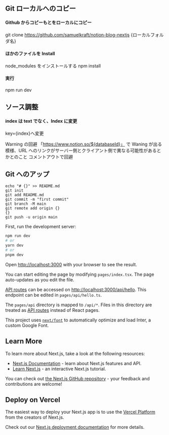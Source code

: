 ## Git ローカルへのコピー

#### Github からコピーもとをローカルにコピー

git clone https://github.com/samuelkraft/notion-blog-nextjs {ローカルフォルダ名}

#### ほかのファイルを Install

node_modules をインストールする
npm install

#### 実行

npm run dev

## ソース調整

#### index は text でなく、Index に変更

key={index}へ変更

Warning の回避
「https://www.notion.so/${databaseId}」 で Waning が出る模様、URL へのリンクがサーバー側とクライアント側で異なる可能性があるとかとのこと
コメントアウトで回避

## Git へのアップ

```
echo "# {}" >> README.md
git init
git add README.md
git commit -m "first commit"
git branch -M main
git remote add origin {}
{}
git push -u origin main
```

First, run the development server:

```bash
npm run dev
# or
yarn dev
# or
pnpm dev
```

Open [http://localhost:3000](http://localhost:3000) with your browser to see the result.

You can start editing the page by modifying `pages/index.tsx`. The page auto-updates as you edit the file.

[API routes](https://nextjs.org/docs/api-routes/introduction) can be accessed on [http://localhost:3000/api/hello](http://localhost:3000/api/hello). This endpoint can be edited in `pages/api/hello.ts`.

The `pages/api` directory is mapped to `/api/*`. Files in this directory are treated as [API routes](https://nextjs.org/docs/api-routes/introduction) instead of React pages.

This project uses [`next/font`](https://nextjs.org/docs/basic-features/font-optimization) to automatically optimize and load Inter, a custom Google Font.

## Learn More

To learn more about Next.js, take a look at the following resources:

- [Next.js Documentation](https://nextjs.org/docs) - learn about Next.js features and API.
- [Learn Next.js](https://nextjs.org/learn) - an interactive Next.js tutorial.

You can check out [the Next.js GitHub repository](https://github.com/vercel/next.js/) - your feedback and contributions are welcome!

## Deploy on Vercel

The easiest way to deploy your Next.js app is to use the [Vercel Platform](https://vercel.com/new?utm_medium=default-template&filter=next.js&utm_source=create-next-app&utm_campaign=create-next-app-readme) from the creators of Next.js.

Check out our [Next.js deployment documentation](https://nextjs.org/docs/deployment) for more details.
